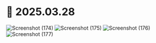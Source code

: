 # 📆 2025.03.28
![Screenshot (174)](https://github.com/user-attachments/assets/a5e6e4bf-a288-45e3-be84-12e80679fae6)
![Screenshot (175)](https://github.com/user-attachments/assets/262c4205-2090-47e2-903f-2bf98afba013)
![Screenshot (176)](https://github.com/user-attachments/assets/8b2796e9-17c1-4325-b830-b32fa6c69834)
![Screenshot (177)](https://github.com/user-attachments/assets/99454b74-a57f-400d-9812-0e14c3f8a9d2)
